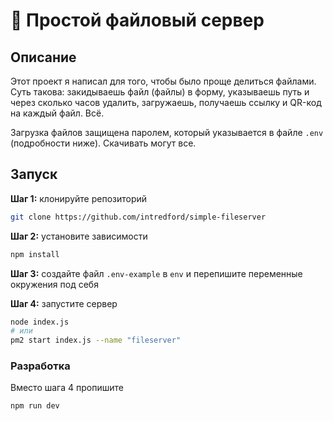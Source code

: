 # 💾 Простой файловый сервер

## Описание

Этот проект я написал для того, чтобы было проще делиться файлами. Суть такова: закидываешь файл (файлы) в форму, указываешь путь и через сколько часов удалить, загружаешь, получаешь ссылку и QR-код на каждый файл. Всё.

Загрузка файлов защищена паролем, который указывается в файле `.env` (подробности ниже). Скачивать могут все.

## Запуск

**Шаг 1:** клонируйте репозиторий
```bash
git clone https://github.com/intredford/simple-fileserver
```

**Шаг 2:** установите зависимости
```bash
npm install
```

**Шаг 3:** создайте файл `.env-example` в `env` и перепишите переменные окружения под себя

**Шаг 4:** запустите сервер
```bash
node index.js
# или
pm2 start index.js --name "fileserver"
```

### Разработка

Вместо шага 4 пропишите
```bash
npm run dev
```
